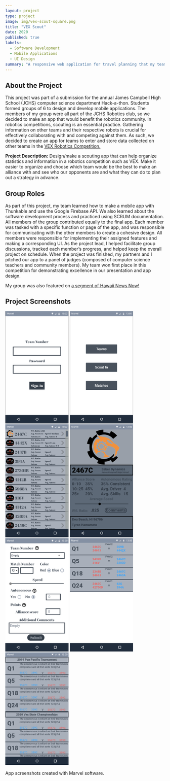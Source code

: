```yaml
---
layout: project
type: project
image: img/vex-scout-square.png
title: "VEX Scout"
date: 2020
published: true
labels:
  - Software Development
  - Mobile Applications
  - UI Design
summary: "A responsive web application for travel planning that my team developed in ICS 415."
---
```


## About the Project
This project was part of a submission for the annual James Campbell High School (JCHS) computer science department Hack-a-thon. Students formed groups of 6 to design and develop mobile applications.
The members of my group were all part of the JCHS Robotics club, so we decided to make an app that would benefit the robotics community. In robotics competitions, scouting is an essential practice. Gathering information on other teams and their respective robots is crucial for effectively collaborating with and competing against them. As such, we decided to create an app for teams to enter and store data collected on other teams in the <a href="https://www.vexrobotics.com/competition" target="_blank">VEX Robotics Competition.</a>

<b>Project Description:</b> Design/make a scouting app that can help organize statistics and information in a robotics competition such as VEX. Make it easier to organize and choose which team would be the best to make an alliance with and see who our opponents are and what they can do to plan out a strategy in advance.

## Group Roles
As part of this project, my team learned how to make a mobile app with Thunkable and use the Google Firebase API. We also learned about the software development process and practiced using SCRUM documentation.
All members of the group contributed equally to the final app. Each member was tasked with a specific function or page of the app, and was responsible for communicating with the other members to create a cohesive design. All members were responsible for implementing their assigned features and making a corresponding UI. As the project lead, I helped facilitate group discussions, tracked each member’s progress, and helped keep the overall project on schedule.
When the project was finished, my partners and I pitched our app to a panel of judges (composed of computer science teachers and community members). My team won first place in this competition for demonstrating excellence in our presentation and app design.

My group was also featured on <a href = "https://www.hawaiinewsnow.com/video/2020/02/24/education-inspiration-campbell-high-school/" target = "_blank">a segment of Hawaii News Now!</a>

## Project Screenshots

<div class="text-center p-4">
  <img width="200px" src="../img/login.png" class="img-thumbnail" >
  <img width="200px" src="../img/home.png" class="img-thumbnail" >
  <img width="200px" src="../img/roster.png" class="img-thumbnail" >
  <img width="200px" src="../img/team-info.png" class="img-thumbnail" >
</div>
<div class="text-center p-4">
  <img width="200px" src="../img/scout-in.png" class="img-thumbnail" >
  <img width="200px" src="../img/matches.png" class="img-thumbnail" >
  <img width="200px" src="../img/comments.png" class="img-thumbnail" >
  <p>App screenshots created with Marvel software.</p>
</div>
